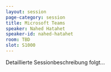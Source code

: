 ```yaml
---
layout: session
page-category: session
title: Microsoft Teams
speaker: Nahed Hatahet
speaker-id: nahed-hatahet
room: TBD
slot: S1000
---
```


Detaillierte Sessionbeschreibung folgt...